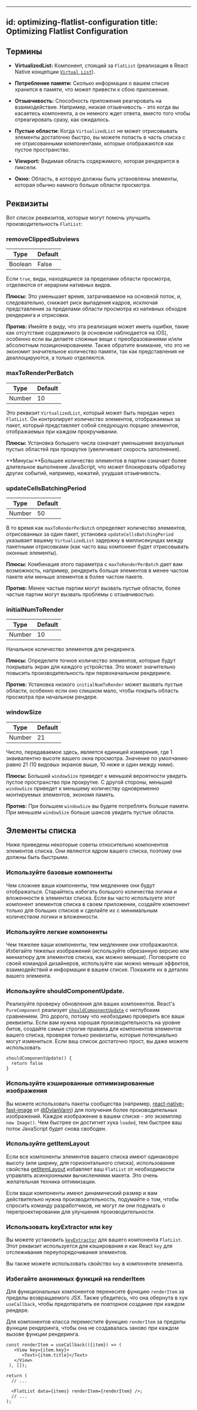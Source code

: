 

---
id: optimizing-flatlist-configuration
title: Optimizing Flatlist Configuration
---

## Термины



- **VirtualizedList:** Компонент, стоящий за `FlatList` (реализация в React Native концепции [`Virtual List`](https://bvaughn.github.io/react-virtualized/#/components/List)).




- **Потребление памяти:** Сколько информации о вашем списке хранится в памяти, что может привести к сбою приложения.




- **Отзывчивость:** Способность приложения реагировать на взаимодействие. Например, низкая отзывчивость - это когда вы касаетесь компонента, а он немного ждет ответа, вместо того чтобы отреагировать сразу, как ожидалось.




- **Пустые области:** Когда `VirtualizedList` не может отрисовывать элементы достаточно быстро, вы можете попасть в часть списка с не отрисованными компонентами, которые отображаются как пустое пространство.




- **Viewport:** Видимая область содержимого, которая рендерится в пиксели.




- **Окно:** Область, в которую должны быть установлены элементы, которая обычно намного больше области просмотра.




## Реквизиты




Вот список реквизитов, которые могут помочь улучшить производительность `FlatList`:




### removeClippedSubviews

| Type    | Default |
| ------- | ------- |
| Boolean | False   |

Если `true`, виды, находящиеся за пределами области просмотра, отделяются от иерархии нативных видов.



**Плюсы:** Это уменьшает время, затрачиваемое на основной поток, и, следовательно, снижает риск выпадения кадров, исключая представления за пределами области просмотра из нативных обходов рендеринга и отрисовки.




**Против:** Имейте в виду, что эта реализация может иметь ошибки, такие как отсутствие содержимого (в основном наблюдается на iOS), особенно если вы делаете сложные вещи с преобразованиями и/или абсолютным позиционированием. Также обратите внимание, что это не экономит значительное количество памяти, так как представления не деаллоцируются, а только отделяются.




### maxToRenderPerBatch

| Type   | Default |
| ------ | ------- |
| Number | 10      |

Это реквизит `VirtualizedList`, который может быть передан через `FlatList`. Он контролирует количество элементов, отображаемых за пакет, который представляет собой следующую порцию элементов, отображаемых при каждом прокручивании.



**Плюсы:** Установка большего числа означает уменьшение визуальных пустых областей при прокрутке (увеличивает скорость заполнения).




**Минусы:**Большее количество элементов в партии означает более длительное выполнение JavaScript, что может блокировать обработку других событий, например, нажатий, ухудшая отзывчивость.




### updateCellsBatchingPeriod

| Type   | Default |
| ------ | ------- |
| Number | 50      |

В то время как `maxToRenderPerBatch` определяет количество элементов, отрисованных за один пакет, установка `updateCellsBatchingPeriod` указывает вашему `VirtualizedList` задержку в миллисекундах между пакетными отрисовками (как часто ваш компонент будет отрисовывать оконные элементы).



**Плюсы:** Комбинация этого параметра с `maxToRenderPerBatch` дает вам возможность, например, рендерить больше элементов в менее частом пакете или меньше элементов в более частом пакете.




**Против:** Менее частые партии могут вызвать пустые области, более частые партии могут вызвать проблемы с отзывчивостью.




### initialNumToRender

| Type   | Default |
| ------ | ------- |
| Number | 10      |

Начальное количество элементов для рендеринга.



**Плюсы:** Определите точное количество элементов, которые будут покрывать экран для каждого устройства. Это может значительно повысить производительность при первоначальном рендеринге.




**Против:** Установка низкого `initialNumToRender` может вызвать пустые области, особенно если оно слишком мало, чтобы покрыть область просмотра при начальном рендере.




### windowSize

| Type   | Default |
| ------ | ------- |
| Number | 21      |

Число, передаваемое здесь, является единицей измерения, где 1 эквивалентно высоте вашего окна просмотра. Значение по умолчанию равно 21 (10 видовых экранов выше, 10 ниже и один между ними).



**Плюсы:** Больший `windowSize` приведет к меньшей вероятности увидеть пустое пространство при прокрутке. С другой стороны, меньший `windowSize` приведет к меньшему количеству одновременно монтируемых элементов, экономя память.




**Против:** При большем `windowSize` вы будете потреблять больше памяти. При меньшем `windowSize` больше шансов увидеть пустые области.




## Элементы списка




Ниже приведены некоторые советы относительно компонентов элементов списка. Они являются ядром вашего списка, поэтому они должны быть быстрыми.




### Используйте базовые компоненты




Чем сложнее ваши компоненты, тем медленнее они будут отображаться. Старайтесь избегать большого количества логики и вложенности в элементах списка. Если вы часто используете этот компонент элементов списка в своем приложении, создайте компонент только для больших списков и сделайте их с минимальным количеством логики и вложенности.




### Используйте легкие компоненты




Чем тяжелее ваши компоненты, тем медленнее они отображаются. Избегайте тяжелых изображений (используйте обрезанную версию или миниатюру для элементов списка, как можно меньше). Поговорите со своей командой дизайнеров, используйте как можно меньше эффектов, взаимодействий и информации в вашем списке. Покажите их в деталях вашего элемента.




### Используйте shouldComponentUpdate.




Реализуйте проверку обновления для ваших компонентов. React's `PureComponent` реализует [`shouldComponentUpdate`](https://reactjs.org/docs/react-component.html#shouldcomponentupdate) с неглубоким сравнением. Это дорого, потому что необходимо проверить все ваши реквизиты. Если вам нужна хорошая производительность на уровне битов, создайте самые строгие правила для компонентов элементов вашего списка, проверяя только реквизиты, которые потенциально могут измениться. Если ваш список достаточно прост, вы даже можете использовать

```tsx
shouldComponentUpdate() {
  return false
}
```

### Используйте кэшированные оптимизированные изображения



Вы можете использовать пакеты сообщества (например, [react-native-fast-image](https://github.com/DylanVann/react-native-fast-image) от [@DylanVann](https://github.com/DylanVann)) для получения более производительных изображений. Каждое изображение в вашем списке - это экземпляр `new Image()`. Чем быстрее он достигнет хука `loaded`, тем быстрее ваш поток JavaScript будет снова свободен.




### Используйте getItemLayout




Если все компоненты элементов вашего списка имеют одинаковую высоту (или ширину, для горизонтального списка), использование свойства [getItemLayout](flatlist#getitemlayout) избавляет ваш `FlatList` от необходимости управлять асинхронными вычислениями макета. Это очень желательная техника оптимизации.




Если ваши компоненты имеют динамический размер и вам действительно нужна производительность, подумайте о том, чтобы спросить команду разработчиков, не могут ли они подумать о перепроектировании для улучшения производительности.




### Использовать keyExtractor или key




Вы можете установить [`keyExtractor`](flatlist#keyextractor) для вашего компонента `FlatList`. Этот реквизит используется для кэширования и как React `key` для отслеживания переупорядочивания элементов.




Вы также можете использовать свойство `key` в компоненте элемента.




### Избегайте анонимных функций на renderItem




Для функциональных компонентов перенесите функцию `renderItem` за пределы возвращаемого JSX. Также убедитесь, что она обернута в хук `useCallback`, чтобы предотвратить ее повторное создание при каждом рендере.




Для компонентов класса переместите функцию `renderItem` за пределы функции рендеринга, чтобы она не создавалась заново при каждом вызове функции рендеринга.

```tsx
const renderItem = useCallback(({item}) => (
   <View key={item.key}>
      <Text>{item.title}</Text>
   </View>
 ), []);

return (
  // ...

  <FlatList data={items} renderItem={renderItem} />;
  // ...
);
```

